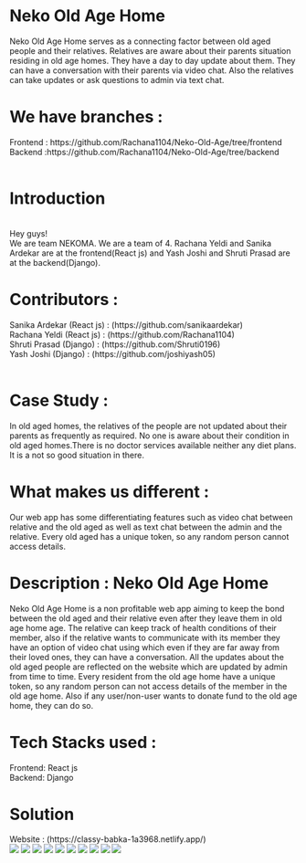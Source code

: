 # Neko Old Age Home
Neko Old Age Home serves as a connecting factor between old aged people and their relatives. Relatives are aware about their parents situation residing in old age homes. They have a day to day update about them. They can have a conversation with their parents via video chat. Also the relatives can take updates or ask questions to admin via text chat.
<h1>We have branches :</h1>
Frontend : https://github.com/Rachana1104/Neko-Old-Age/tree/frontend
<br>
Backend :https://github.com/Rachana1104/Neko-Old-Age/tree/backend
<br>
<br>
<h1>Introduction </h1>
<br>
Hey guys! <br>We are team NEKOMA. We are a team of 4. Rachana Yeldi and Sanika Ardekar are at the frontend(React js) and Yash Joshi and Shruti Prasad are at the backend(Django).<br>
<h1>Contributors : </h1>
Sanika Ardekar (React js) :  (https://github.com/sanikaardekar)<br>
Rachana Yeldi (React js) : (https://github.com/Rachana1104)<br>
Shruti Prasad (Django) : (https://github.com/Shruti0196)<br>
Yash Joshi (Django) : (https://github.com/joshiyash05)<br><br>
<h1>Case Study :</h1>
In old aged homes, the relatives of the people are not updated about their parents as frequently as required. No one is aware about their condition in old aged homes.There is no doctor services available neither any diet plans. It is a not so good situation in there.
<h1>What makes us different : </h1>
Our web app has some differentiating features such as video chat between relative and the old aged as well as text chat between the admin and the relative. Every old aged has a unique token, so any random person cannot access details.
<h1>Description : Neko Old Age Home </h1>
Neko Old Age Home is a non profitable web app aiming to keep the bond between the old aged and their relative even after they leave them in old age home age.
The relative can keep track of health conditions of their member, also if the relative wants to communicate with its member they have an option of video chat using which even if they are far away from their loved ones, they can have a conversation. All the updates about the old aged people are reflected on the website which are updated by admin from time to time. Every resident from the old age home have a unique token, so any random person can not access details of the member in the old age home. Also if any user/non-user wants to donate fund to the old age home, they can do so. 
<h1>Tech Stacks used : </h1>
Frontend: React js<br>
Backend: Django
<h1>Solution </h1>
Website : (https://classy-babka-1a3968.netlify.app/)<br>
<img src="https://user-images.githubusercontent.com/80094199/160225782-d4d60d1a-87ec-434c-b511-16a89823426a.png">
<img src="https://user-images.githubusercontent.com/80119277/160217099-e06dcb45-6856-467b-b665-5c94f6da565d.jpeg">
<img src="https://user-images.githubusercontent.com/80119277/160217173-f9add4e1-8ea4-4519-8e7e-a382ff74e6ed.jpeg">
<img src="https://user-images.githubusercontent.com/80119277/160217201-bef69bf4-411d-4de5-a05a-882b43f1878d.jpeg">
<img src="https://user-images.githubusercontent.com/80119277/160217279-4afe2388-2037-43c8-bea0-68dd82453142.jpeg">
<img src="https://user-images.githubusercontent.com/80119277/160217282-3ad42fbf-af90-440a-abe2-4da79b346f88.jpeg">
<img src="https://user-images.githubusercontent.com/80119277/160217286-a91cbb6f-9b7a-493c-9e5d-7b6cb5380184.jpeg">
<img src="https://user-images.githubusercontent.com/80119277/160217450-7848ba61-661a-4b45-a7f2-6a0201151a4f.jpeg">
<img src="https://user-images.githubusercontent.com/80119277/160217295-d73fe716-6a80-4147-906f-dc657631b518.jpeg">
<img src="https://user-images.githubusercontent.com/80119277/160217299-d6649d45-f5b3-4f13-a6db-0fa8761dd6e0.jpeg">

